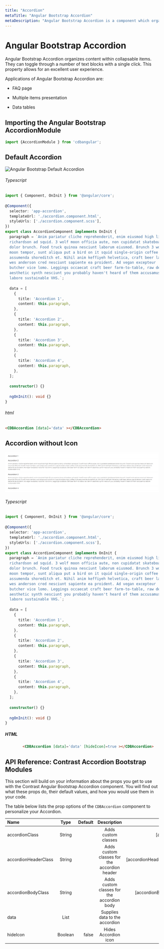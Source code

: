```yaml
---
title: "Accordion"
metaTitle: "Angular Bootstrap Accordion"
metaDescription: "Angular Bootstrap Accordion is a component which organizes content within collapsable items, showing only one collapsible item per time"
---
```


# Angular Bootstrap Accordion

Angular Bootstrap Accordion organizes content within collapsable items. They can toggle through a number of text blocks with a single click. This property allows for an excellent user experience.

Applications of Angular Bootstrap Accordion are:

* FAQ page

* Multiple items presentation

* Data tables

## Importing the Angular Bootstrap AccordionModule

```typescript
import {AccordionModule } from 'cdbangular';
```

## Default Accordion

![Angular Bootstrap Default Accordion](https://i.imgur.com/jg2QM8n.gif)

###### Typescript
```typescript
import { Component, OnInit } from '@angular/core';

@Component({
  selector: 'app-accordion',
  templateUrl: './accordion.component.html',
  styleUrls: ['./accordion.component.scss'],
})
export class AccordionComponent implements OnInit {
  paragraph = `Anim pariatur cliche reprehenderit, enim eiusmod high life accusamus terry
  richardson ad squid. 3 wolf moon officia aute, non cupidatat skateboard
  dolor brunch. Food truck quinoa nesciunt laborum eiusmod. Brunch 3 wolf
  moon tempor, sunt aliqua put a bird on it squid single-origin coffee nulla
  assumenda shoreditch et. Nihil anim keffiyeh helvetica, craft beer labore
  wes anderson cred nesciunt sapiente ea proident. Ad vegan excepteur
  butcher vice lomo. Leggings occaecat craft beer farm-to-table, raw denim
  aesthetic synth nesciunt you probably haven't heard of them accusamus
  labore sustainable VHS.`;

  data = [
    {
      title: 'Accordion 1',
      content: this.paragraph,
    },
    {
      title: 'Accordion 2',
      content: this.paragraph,
    },
    {
      title: 'Accordion 3',
      content: this.paragraph,
    },
    {
      title: 'Accordion 4',
      content: this.paragraph,
    },
  ];

  constructor() {}

  ngOnInit(): void {}
}

```


###### html
```html
<CDBAccordion [data]='data' ></CDBAccordion>
```

## Accordion without Icon

![Angular Bootstrap Accordion with Icons](./images/accordionwithouticon.png)

###### Typescript
```typescript
import { Component, OnInit } from '@angular/core';

@Component({
  selector: 'app-accordion',
  templateUrl: './accordion.component.html',
  styleUrls: ['./accordion.component.scss'],
})
export class AccordionComponent implements OnInit {
  paragraph = `Anim pariatur cliche reprehenderit, enim eiusmod high life accusamus terry
  richardson ad squid. 3 wolf moon officia aute, non cupidatat skateboard
  dolor brunch. Food truck quinoa nesciunt laborum eiusmod. Brunch 3 wolf
  moon tempor, sunt aliqua put a bird on it squid single-origin coffee nulla
  assumenda shoreditch et. Nihil anim keffiyeh helvetica, craft beer labore
  wes anderson cred nesciunt sapiente ea proident. Ad vegan excepteur
  butcher vice lomo. Leggings occaecat craft beer farm-to-table, raw denim
  aesthetic synth nesciunt you probably haven't heard of them accusamus
  labore sustainable VHS.`;

  data = [
    {
      title: 'Accordion 1',
      content: this.paragraph,
    },
    {
      title: 'Accordion 2',
      content: this.paragraph,
    },
    {
      title: 'Accordion 3',
      content: this.paragraph,
    },
    {
      title: 'Accordion 4',
      content: this.paragraph,
    },
  ];

  constructor() {}

  ngOnInit(): void {}
}

```


##### HTML
```html
        <CDBAccordion [data]='data' [hideIcon]=true ></CDBAccordion>
```




## API Reference: Contrast Accordion Bootstrap Modules

This section will build on your information about the props you get to use with the Contrast Angular Bootstrap Accordion component. You will find out what these props do, their default values, and how you would use them in your code.

The table below lists the prop options of the `CDBAccordion` component to personalize your Accordion.

| Name            | Type        | Default      |   Description| Example      |
| :------------- | :----------: | -----------: | :----------: | -----------: |
| accordionClass | String       | |Adds custom classes	      |     [accordionClass]="myClass"
| accordionHeaderClass | String |              |Adds custom classes for the accordion header|    [accordionHeaderClass]="myHeaderClass" |
| accordionBodyClass | String   |              |Adds custom classes for the accordion body|      [accordionBodyClass]="myBodyClass" |
| data            | List       |           | Supplies data to the accordion | [data]="data1"
| hideIcon       | Boolean      | false        | Hides Accordion icon |  [hideIcon]=true  |
